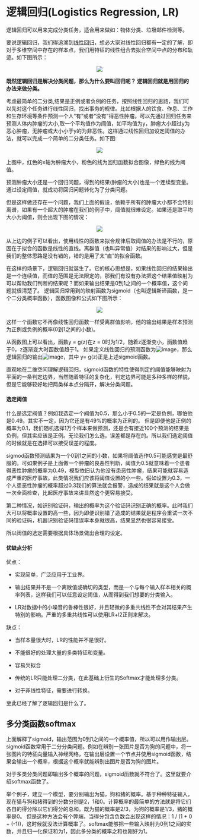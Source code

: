 # 逻辑回归(Logistics Regression, LR)

逻辑回归可以用来完成分类任务，适合用来做如：物体分类、垃圾邮件检测等。


 要说逻辑回归，我们得追溯到[线性回归](https://github.com/kebiao/deeplearning/blob/master/tutorial/linear_regression.md)，想必大家对线性回归都有一定的了解，即对于多维空间中存在的样本点，我们用特征的线性组合去拟合空间中点的分布和轨迹。如下图所示：

<p align="center">
  <img src="https://github.com/kebiao/deeplearning/blob/master/screenshots/tutorial/getting_started_7.png">
</p>

**既然逻辑回归是解决分类问题，那么为什么要叫回归呢？ 逻辑回归就是用回归的办法来做分类。**

考虑最简单的二分类,结果是正例或者负例的任务，按照线性回归的思路，我们可以先对这个任务进行线性回归，找出事务的规律。比如根据人的饮食、作息、工作和生存环境等条件预测一个人“有”或者“没有”得恶性肿瘤。可以先通过回归任务来预测人体内肿瘤的大小,取一个平均值作为阈值，如平均值为y，肿瘤大小超过y为恶心肿瘤，无肿瘤或大小小于y的为非恶性。这样通过线性回归加设定阈值的办法，就可以完成一个简单的二分类任务。如下图:

<p align="center">
  <img src="https://github.com/kebiao/deeplearning/blob/master/screenshots/tutorial/getting_started_8.png">
</p>

上图中，红色的x轴为肿瘤大小，粉色的线为回归函数拟合图像，绿色的线为阈值。


预测肿瘤大小还是一个回归问题，得到的结果(肿瘤的大小)也是一个连续型变量。通过设定阈值，就成功将回归问题转化为了分类问题。

但是这样做还存在一个问题，我们上面的假设，依赖于所有的肿瘤大小都不会特别离谱，如果有一个超大的肿瘤在我们的例子中，阈值就很难设定。如果还是取平均大小为阈值，则会出现下图的情况：

<p align="center">
  <img src="https://github.com/kebiao/deeplearning/blob/master/screenshots/tutorial/getting_started_9.png">
</p>

从上边的例子可以看出，使用线性的函数来拟合规律后取阈值的办法是不行的，原因在于拟合的函数是线性的直线。离群值（也叫异常值）对结果的影响过大，但是我们的整体思路是没有错的，错的是用了太“直”的拟合函数。


在这样的场景下，逻辑回归就诞生了。它的核心思想是，如果线性回归的结果输出是一个连续值，而值的范围是无法限定的，那我们有没有办法把这个结果值映射为可以帮助我们判断的结果呢？而如果输出结果是0到1之间的一个概率值，这个问题就很清楚了。
逻辑回归常用到的映射函数为sigmoid（也叫逻辑斯谛函数，是一个二分类概率函数），函数图像和公式如下图所示：

<p align="center">
  <img src="https://github.com/kebiao/deeplearning/blob/master/screenshots/tutorial/getting_started_10.png">
</p>

这样一个函数它不再像线性回归函数一样受离群值影响，他的输出结果是样本预测为正例或负例的概率(0到1之间的小数)。

从函数图上可以看出，函数y = g(z)在z = 0时为1/2，随着z逐渐变小，函数值趋于0，z逐渐变大时函数值趋于1。
如果定义线性回归的预测函数为![image](https://github.com/kebiao/deeplearning/blob/master/screenshots/tutorial/getting_started_10_1.png)，那么逻辑回归的输出![image](https://github.com/kebiao/deeplearning/blob/master/screenshots/tutorial/getting_started_10_2.png)，其中 y= g(z)正是上述sigmoid函数。

直观地在二维空间理解逻辑回归，sigmoid函数的特性使得判定的阈值能够映射为平面的一条判定边界，当然随着特征的复杂化，判定边界可能是多种多样的样貌，但是它能够较好地把两类样本点分隔开，解决分类问题。


#### 选定阈值

什么是选定阀值？例如我选定一个阀值为0.5，那么小于0.5的一定是负例，哪怕他是0.49。其实不一定，因为它还是有49%的概率为正利的。
但是即便他是正例的概率为0.1，我们随机选择1万个样本来做预测，还是会有接近100个预测的结果是负例，但其实应该是正例。无论我们怎么选，误差都是存在的。所以我们选定阈值的时候就是在选择可以接受误差的程度。


 sigmod函数预测结果为一个0到1之间的小数，如果将阈值选作0.5可能感觉是最舒服的。可如果例子是上面做一个肿瘤的良恶性判断，阈值为0.5就意味着一个患者得恶性肿瘤的概率为0.49，模型依旧认为他没有患恶性肿瘤，结果可能就容易造成严重的医疗事故。此类情况我们应该将阈值设置的小一些。假如设置为0.3，一个人患恶性肿瘤的概率超过0.3我们的算法就会报警，造成的结果就是这个人会做一次全面检查，比起医疗事故来讲显然这个更容易接受。


第二种情况，如识别验证码，输出的概率为这个验证码识别正确的概率。此时我们大可以将概率设置的高一些，因为即便识别错了造成的结果就是程序会重试一次不同的验证码，机器识别验证码错误率本身就很高，结果显然也很容易接受。


所以阀值的选定需要根据具体场景做出合理的设定。

#### 优缺点分析

优点：

* 实现简单，广泛应用于工业界。

* 输出结果并不是一个离散值或确切的类型，而是一个与每个输入样本相关的概率列表，这样我们可以任意设定阈值，从而得到我们想要的分类输入。

* LR对数据中的小噪音的鲁棒性很好，并且轻微的多重共线性不会对其结果产生特别的影响。严重的多重共线性可以使用LR+l2正则来解决。


缺点：

* 当样本量很大时，LR的性能并不是很好。

* 不能很好的处理大量的多类特征和变量。

* 容易欠拟合

* 传统的LR只能处理二分类，在此基础上衍生的Softmax才能处理多分类。

* 对于非线性特征，需要进行转换。


至此已经了解了逻辑回归是什么了。


## 多分类函数softmax

上面解释了sigmoid，输出范围为0到1之间的一个概率值，所以可以用作输出层。sigmoid函数常用于二分分类问题。例如在辨别一张图片是否为狗的问题中，将一张图片的特征向量输入神经网络，在输出层设置一个节点并使用sigmoid函数，结果会输出一个概率，根据这个概率就能辨别出图片是否为狗的图片。

对于多类分类问题即输出多个概率的问题，sigmoid函数就不符合了。这里就要介绍softmax函数了。

举个例子，建立一个模型，要分别输出为猫，狗和猪的概率。基于种种特征输入，现在猫与狗和猪得到的分数分别是2，1和0。计算概率的最简单的方法就是将它们各自的得分除以它们得分的总和。既为猫的概率是2/3，为狗的概率是1/3，猪的概率是0。
但是这种方法会有个弊端，当得分包含负数会出现这样的情况：1 / (1 + 0 + (-1))，这时候就没法计算概率了。softmax能够把一些输入映射为0到1之间的实数，并且归一化保证和为1，因此多分类的概率之和也刚好为1。




